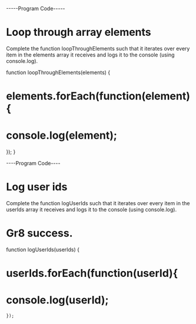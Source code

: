 -----Program Code-----
# Loop through array elements
Complete the function loopThroughElements such that it iterates over every item in the elements array it receives and logs it to the console (using console.log).

function loopThroughElements(elements) {
# elements.forEach(function(element){
#    console.log(element);
});
}

----Program Code----
# Log user ids
Complete the function logUserIds such that it iterates over every item in the userIds array it receives and logs it to the console (using console.log).

# Gr8 success.

function logUserIds(userIds) {
  #  userIds.forEach(function(userId){
  #     console.log(userId);
    });